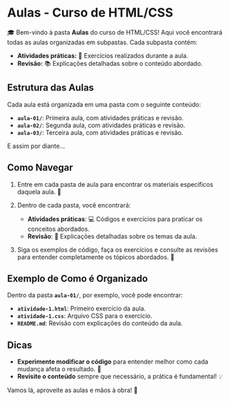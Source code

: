 # Aulas - Curso de HTML/CSS

🎓 Bem-vindo à pasta **Aulas** do curso de HTML/CSS! Aqui você encontrará todas as aulas organizadas em subpastas. Cada subpasta contém:

- **Atividades práticas:** 📝 Exercícios realizados durante a aula.
- **Revisão:** 📚 Explicações detalhadas sobre o conteúdo abordado.

## Estrutura das Aulas

Cada aula está organizada em uma pasta com o seguinte conteúdo:

- **`aula-01/`**: Primeira aula, com atividades práticas e revisão.
- **`aula-02/`**: Segunda aula, com atividades práticas e revisão.
- **`aula-03/`**: Terceira aula, com atividades práticas e revisão.

E assim por diante...

## Como Navegar

1. Entre em cada pasta de aula para encontrar os materiais específicos daquela aula. 📂
2. Dentro de cada pasta, você encontrará:
   - **Atividades práticas**: 💻 Códigos e exercícios para praticar os conceitos abordados.
   - **Revisão**: 🧠 Explicações detalhadas sobre os temas da aula.
   
3. Siga os exemplos de código, faça os exercícios e consulte as revisões para entender completamente os tópicos abordados. 🚀

## Exemplo de Como é Organizado

Dentro da pasta **`aula-01/`**, por exemplo, você pode encontrar:

- **`atividade-1.html`**: Primeiro exercício da aula.
- **`atividade-1.css`**: Arquivo CSS para o exercício.
- **`README.md`**: Revisão com explicações do conteúdo da aula.

## Dicas

- **Experimente modificar o código** para entender melhor como cada mudança afeta o resultado. 🔄
- **Revisite o conteúdo** sempre que necessário, a prática é fundamental! 💡
  
Vamos lá, aproveite as aulas e mãos à obra! 🌟